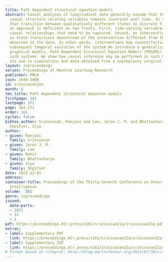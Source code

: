```yaml
---
title: Path dependent structural equation models
abstract: Causal analyses of longitudinal data generally assume that the qualitative
  causal structure relating variables remains invariant over time. In structured systems
  that transition between qualitatively different states in discrete time steps, such
  an approach is deficient on two fronts. First, time-varying variables may have state-specific
  causal relationships that need to be captured. Second, an intervention can result
  in state transitions downstream of the intervention different from those actually
  observed in the data. In other words, interventions may counterfactually alter the
  subsequent temporal evolution of the system.We introduce a generalization of causal
  graphical models, Path Dependent Structural Equation Models (PDSEMs), that can describe
  such systems. We show how causal inference may be performed in such models and illustrate
  its use in simulations and data obtained from a septoplasty surgical procedure.
layout: inproceedings
series: Proceedings of Machine Learning Research
publisher: PMLR
issn: 2640-3498
id: srinivasan21a
month: 0
tex_title: Path dependent structural equation models
firstpage: 161
lastpage: 171
page: 161-171
order: 161
cycles: false
bibtex_author: Srinivasan, Ranjani and Lee, Jaron J. R. and Bhattacharya, Rohit and
  Shpitser, Ilya
author:
- given: Ranjani
  family: Srinivasan
- given: Jaron J. R.
  family: Lee
- given: Rohit
  family: Bhattacharya
- given: Ilya
  family: Shpitser
date: 2021-12-01
address:
container-title: Proceedings of the Thirty-Seventh Conference on Uncertainty in Artificial
  Intelligence
volume: '161'
genre: inproceedings
issued:
  date-parts:
  - 2021
  - 12
  - 1
pdf: https://proceedings.mlr.press/v161/srinivasan21a/srinivasan21a.pdf
extras:
- label: Supplementary PDF
  link: https://proceedings.mlr.press/v161/srinivasan21a/srinivasan21a-supp.pdf
- label: Supplementary ZIP
  link: https://proceedings.mlr.press/v161/srinivasan21a/srinivasan21a-supp.zip
# Format based on citeproc: http://blog.martinfenner.org/2013/07/30/citeproc-yaml-for-bibliographies/
---
```

